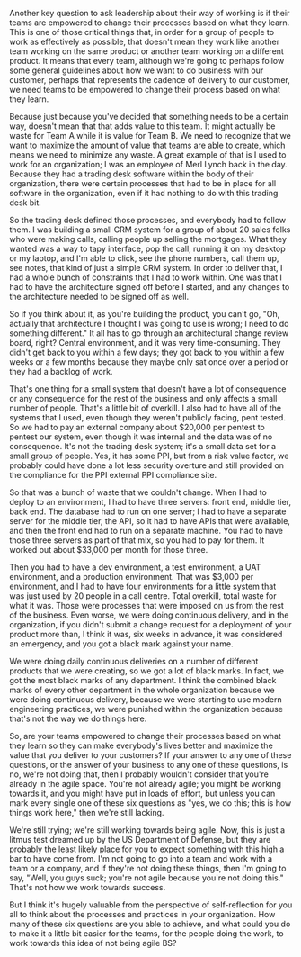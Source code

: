 Another key question to ask leadership about their way of working is if their teams are empowered to change their processes based on what they learn. This is one of those critical things that, in order for a group of people to work as effectively as possible, that doesn't mean they work like another team working on the same product or another team working on a different product. It means that every team, although we're going to perhaps follow some general guidelines about how we want to do business with our customer, perhaps that represents the cadence of delivery to our customer, we need teams to be empowered to change their process based on what they learn. 

Because just because you've decided that something needs to be a certain way, doesn't mean that that adds value to this team. It might actually be waste for Team A while it is value for Team B. We need to recognize that we want to maximize the amount of value that teams are able to create, which means we need to minimize any waste. A great example of that is I used to work for an organization; I was an employee of Merl Lynch back in the day. Because they had a trading desk software within the body of their organization, there were certain processes that had to be in place for all software in the organization, even if it had nothing to do with this trading desk bit. 

So the trading desk defined those processes, and everybody had to follow them. I was building a small CRM system for a group of about 20 sales folks who were making calls, calling people up selling the mortgages. What they wanted was a way to tapy interface, pop the call, running it on my desktop or my laptop, and I'm able to click, see the phone numbers, call them up, see notes, that kind of just a simple CRM system. In order to deliver that, I had a whole bunch of constraints that I had to work within. One was that I had to have the architecture signed off before I started, and any changes to the architecture needed to be signed off as well. 

So if you think about it, as you're building the product, you can't go, "Oh, actually that architecture I thought I was going to use is wrong; I need to do something different." It all has to go through an architectural change review board, right? Central environment, and it was very time-consuming. They didn't get back to you within a few days; they got back to you within a few weeks or a few months because they maybe only sat once over a period or they had a backlog of work. 

That's one thing for a small system that doesn't have a lot of consequence or any consequence for the rest of the business and only affects a small number of people. That's a little bit of overkill. I also had to have all of the systems that I used, even though they weren't publicly facing, pent tested. So we had to pay an external company about $20,000 per pentest to pentest our system, even though it was internal and the data was of no consequence. It's not the trading desk system; it's a small data set for a small group of people. Yes, it has some PPI, but from a risk value factor, we probably could have done a lot less security overture and still provided on the compliance for the PPI external PPI compliance site. 

So that was a bunch of waste that we couldn't change. When I had to deploy to an environment, I had to have three servers: front end, middle tier, back end. The database had to run on one server; I had to have a separate server for the middle tier, the API, so it had to have APIs that were available, and then the front end had to run on a separate machine. You had to have those three servers as part of that mix, so you had to pay for them. It worked out about $33,000 per month for those three. 

Then you had to have a dev environment, a test environment, a UAT environment, and a production environment. That was $3,000 per environment, and I had to have four environments for a little system that was just used by 20 people in a call centre. Total overkill, total waste for what it was. Those were processes that were imposed on us from the rest of the business. Even worse, we were doing continuous delivery, and in the organization, if you didn't submit a change request for a deployment of your product more than, I think it was, six weeks in advance, it was considered an emergency, and you got a black mark against your name. 

We were doing daily continuous deliveries on a number of different products that we were creating, so we got a lot of black marks. In fact, we got the most black marks of any department. I think the combined black marks of every other department in the whole organization because we were doing continuous delivery, because we were starting to use modern engineering practices, we were punished within the organization because that's not the way we do things here. 

So, are your teams empowered to change their processes based on what they learn so they can make everybody's lives better and maximize the value that you deliver to your customers? If your answer to any one of these questions, or the answer of your business to any one of these questions, is no, we're not doing that, then I probably wouldn't consider that you're already in the agile space. You're not already agile; you might be working towards it, and you might have put in loads of effort, but unless you can mark every single one of these six questions as "yes, we do this; this is how things work here," then we're still lacking. 

We're still trying; we're still working towards being agile. Now, this is just a litmus test dreamed up by the US Department of Defense, but they are probably the least likely place for you to expect something with this high a bar to have come from. I'm not going to go into a team and work with a team or a company, and if they're not doing these things, then I'm going to say, "Well, you guys suck; you're not agile because you're not doing this." That's not how we work towards success. 

But I think it's hugely valuable from the perspective of self-reflection for you all to think about the processes and practices in your organization. How many of these six questions are you able to achieve, and what could you do to make it a little bit easier for the teams, for the people doing the work, to work towards this idea of not being agile BS?